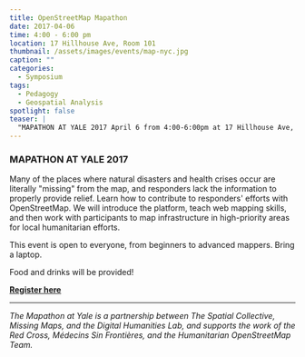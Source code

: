 ```yaml
---
title: OpenStreetMap Mapathon
date: 2017-04-06
time: 4:00 - 6:00 pm
location: 17 Hillhouse Ave, Room 101
thumbnail: /assets/images/events/map-nyc.jpg
caption: ""
categories: 
  - Symposium
tags:
  - Pedagogy
  - Geospatial Analysis
spotlight: false 
teaser: |
  "MAPATHON AT YALE 2017 April 6 from 4:00-6:00pm at 17 Hillhouse Ave, room 101 Many of the places where natural disasters and health crises occur are literally missing from the map, and responders..."
---
```


### MAPATHON AT YALE 2017

Many of the places where natural disasters and health crises occur are literally "missing" from the map, and responders lack the information to properly provide relief. Learn how to contribute to responders' efforts with OpenStreetMap. We will introduce the platform, teach web mapping skills, and then  work with participants to map infrastructure in high-priority areas for local humanitarian efforts.

This event is open to everyone, from beginners to advanced mappers. Bring a laptop.

Food and drinks will be provided!

[**Register here**](https://www.eventbrite.com/e/mapathon-at-yale-tickets-32397818748)

---

*The Mapathon at Yale is a partnership between The Spatial Collective, Missing Maps, and the Digital Humanities Lab, and supports the work of the Red Cross, Médecins Sin Frontières, and the Humanitarian OpenStreetMap Team.*